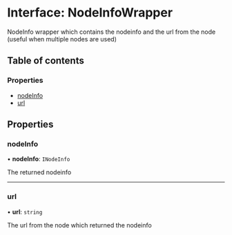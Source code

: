 # Interface: NodeInfoWrapper

NodeInfo wrapper which contains the nodeinfo and the url from the node (useful when multiple nodes are used)

## Table of contents

### Properties

- [nodeInfo](NodeInfoWrapper.md#nodeinfo)
- [url](NodeInfoWrapper.md#url)

## Properties

### nodeInfo

• **nodeInfo**: `INodeInfo`

The returned nodeinfo

___

### url

• **url**: `string`

The url from the node which returned the nodeinfo
